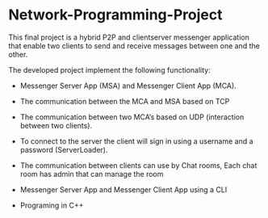 # Network-Programming-Project

This final project is a hybrid P2P and client­server messenger application
that enable two clients to send and receive messages between one and the
other.

The developed project implement the following functionality:

* Messenger Server App (MSA) and Messenger Client App (MCA).

* The communication between the MCA and MSA based on TCP

* The communication between two MCA’s based on UDP (interaction between two clients).

* To connect to the server the client will sign in using a username and a password (ServerLoader).

* The communication between clients can use by Chat rooms, Each chat room has admin that can manage the room

* Messenger Server App and Messenger Client App using a CLI

* Programing in C++



